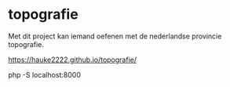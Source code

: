 # topografie

Met dit project kan iemand oefenen met de nederlandse provincie topografie.

https://hauke2222.github.io/topografie/

php -S localhost:8000
